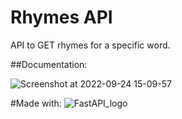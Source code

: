 # Rhymes API
API to GET rhymes for a specific word.

##Documentation:

![Screenshot at 2022-09-24 15-09-57](https://user-images.githubusercontent.com/68897241/192091283-b74faa97-8d31-48ee-b2d9-ffb8f59b35a8.png)


#Made with:
![FastAPI_logo](https://user-images.githubusercontent.com/68897241/192091105-9411e961-6e57-484a-951d-865224450fbe.png)
